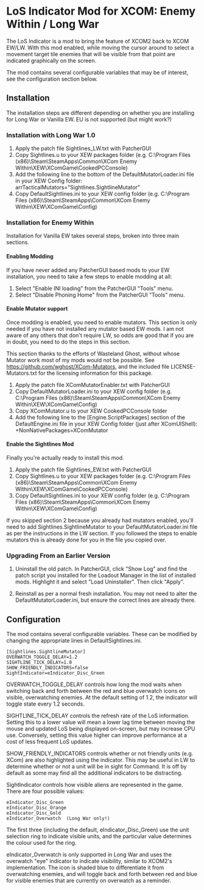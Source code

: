 # LoS Indicator Mod for XCOM: Enemy Within / Long War

The LoS Indicator is a mod to bring the feature of XCOM2 back to XCOM EW/LW. With this mod 
enabled, while moving the cursor around to select a movement target tile enemies that will
be visible from that point are indicated graphically on the screen. 

The mod contains several configurable variables that may be of interest, see the configuration
section below.

## Installation

The installation steps are different depending on whether you are installing for Long War or
Vanilla EW. EU is not supported (but might work?)

### Installation with Long War 1.0

1. Apply the patch file Sightlines_LW.txt with PatcherGUI
2. Copy Sightlines.u to your XEW packages folder (e.g. C:\Program Files (x86)\Steam\SteamApps\Common\XCom Enemy Within\XEW\XComGame\CookedPCConsole)
3. Add the following line to the bottom of the DefaultMutatorLoader.ini file in your 
XEW Config folder:
    arrTacticalMutators="Sightlines.SightlineMutator"
4. Copy DefaultSightlines.ini to your XEW config folder (e.g. C:\Program Files (x86)\Steam\SteamApps\Common\XCom Enemy Within\XEW\XComGame\Config)

### Installation for Enemy Within

Installation for Vanilla EW takes several steps, broken into three main sections. 

#### Enabling Modding

If you have never added any PatcherGUI based mods to your EW installation, you need to take a few steps to enable
modding at all:

1. Select "Enable INI loading" from the PatcherGUI "Tools" menu.
2. Select "Disable Phoning Home" from the PatcherGUI "Tools" menu. 

#### Enable Mutator support

Once modding is enabled, you need to enable mutators. This section is only needed if you have not installed any mutator
based EW mods. I am not aware of any others that don't require LW, so odds are good that if you are in doubt, you need to
do the steps in this section.
    
This section thanks to the efforts of Wasteland Ghost, without whose Mutator work most of my mods would not be possible. 
See https://github.com/wghost/XCom-Mutators, and the included file LICENSE-Mutators.txt for the licensing information
for this package.

1. Apply the patch file XComMutatorEnabler.txt with PatcherGUI
2. Copy DefaultMutatorLoader.ini to your XEW config folder (e.g. C:\Program Files (x86)\Steam\SteamApps\Common\XCom Enemy Within\XEW\XComGame\Config)
3. Copy XComMutator.u to your XEW CookedPCConsole folder
4. Add the following line to the [Engine.ScriptPackages] section of the DefaultEngine.ini file in your XEW Config folder (just after XComUIShell):
    +NonNativePackages=XComMutator
    
#### Enable the Sightlines Mod

Finally you're actually ready to install this mod. 

1. Apply the patch file Sightlines_EW.txt with PatcherGUI
2. Copy Sightlines.u to your XEW packages folder (e.g. C:\Program Files (x86)\Steam\SteamApps\Common\XCom Enemy Within\XEW\XComGame\CookedPCConsole)
4. Copy DefaultSightlines.ini to your XEW config folder (e.g. C:\Program Files (x86)\Steam\SteamApps\Common\XCom Enemy Within\XEW\XComGame\Config)

If you skipped section 2 because you already had mutators enabled, you'll need to add Sightlines.SightlineMutator to your DefaultMutatorLoader.ini file
as per the instructions in the LW section. If you followed the steps to enable mutators this is already done for you in the file you copied over.

### Upgrading From an Earlier Version

1. Uninstall the old patch. In PatcherGUI, click "Show Log" and find the patch script you 
installed for the Loadout Manager in the list of installed mods. Highlight it and select 
"Load Uninstaller". Then click "Apply".

2. Reinstall as per a normal fresh installation. You may not need to alter the 
DefaultMutatorLoader.ini, but ensure the correct lines are already there.

## Configuration

The mod contains several configurable variables. These can be modified by changing the appropriate
lines in DefaultSightlines.ini.

    [Sightlines.SightlineMutator]
    OVERWATCH_TOGGLE_DELAY=1.2
    SIGHTLINE_TICK_DELAY=1.0
    SHOW_FRIENDLY_INDICATORS=false
    SightIndicator=eIndicator_Disc_Green

OVERWATCH_TOGGLE_DELAY controls how long the mod waits when switching back and forth
between the red and blue overwatch icons on visible, overwatching enemies. At the default
setting of 1.2, the indicator will toggle state every 1.2 seconds.

SIGHTLINE_TICK_DELAY controls the refresh rate of the LoS information. Setting this to a
lower value will mean a lower lag time between moving the mouse and updated LoS being
displayed on-screen, but may increase CPU use. Conversely, setting this value higher can
improve performance at a cost of less frequent LoS updates.

SHOW_FRIENDLY_INDICATORS controls whether or not friendly units (e.g. XCom) are also
highlighted using the indicator. This may be useful in LW to determine whether or not
a unit will be in sight for Command. It is off by default as some may find all the
additional indicators to be distracting.

SightIndicator controls how visible aliens are represented in the game. There are four
possible values:

    eIndicator_Disc_Green
    eIndicator_Disc_Orange
    eIndicator_Disc_Gold
    eIndicator_Overwatch  (Long War only!)

The first three (including the default, eIndicator_Disc_Green) use the unit selection
ring to indicate visible units, and the particular value determines the colour used
for the ring. 
    
eIndicator_Overwatch is only supported in Long War and uses the overwatch "eye" indicator 
to indicate visibility, similar to XCOM2's implementation.  The icon is shaded blue to 
differentiate it from overwatching enemies, and will toggle back and forth between red 
and blue for visible enemies that are currently on overwatch as a reminder.


